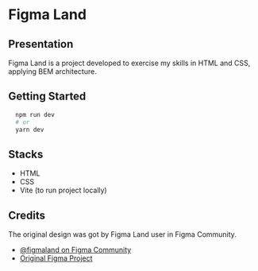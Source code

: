 # Figma Land
## Presentation
Figma Land is a project developed to exercise my skills in HTML and CSS, applying BEM architecture.

## Getting Started

```bash
  npm run dev
  # or
  yarn dev
```

## Stacks
- HTML
- CSS
- Vite (to run project locally)

## Credits
The original design was got by Figma Land user in Figma Community.
- [@figmaland on Figma Community](https://www.figma.com/@figmaland)
- [Original Figma Project](https://www.figma.com/community/file/827486884812639090)
